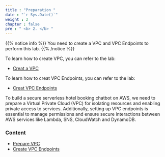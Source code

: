 ```yaml
---
title : "Preparation "
date : "`r Sys.Date()`"
weight : 2
chapter : false
pre : " <b> 2. </b> "
---
```


{{% notice info %}}
You need to create a VPC and VPC Endpoints to perform this lab.
{{% /notice %}}

To learn how to create VPC, you can refer to the lab:
  - [Creat a VPC](https://docs.aws.amazon.com/vpc/latest/userguide/create-vpc.html)

To learn how to creat VPC Endpoints, you can refer to the lab:
  - [Creat VPC Endpoints](https://docs.aws.amazon.com/AWSEC2/latest/APIReference/API_CreateVpcEndpoint.html)
 
To build a secure serverless hotel booking chatbot on AWS, we need to prepare a Virtual Private Cloud (VPC) for isolating resources and enabling private access to services. Additionally, setting up VPC endpoints is essential to manage permissions and ensure secure interactions between AWS services like Lambda, SNS, CloudWatch and DynamoDB.

### Content
  - [Prepare VPC ](2.1-createec2/)
  - [Create VPC Endpoints](2.2-createiamrole/)
